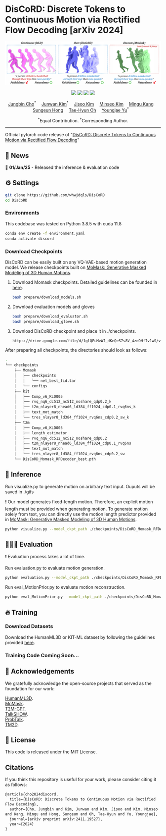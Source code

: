 # DisCoRD: Discrete Tokens to Continuous Motion via Rectified Flow Decoding [arXiv 2024]

![](./images/teaser.png)

<p align="center">
  <a href='https://arxiv.org/abs/2411.19527'>
  <img src='https://img.shields.io/badge/Arxiv-2411.16575-A42C25?style=flat&logo=arXiv&logoColor=A42C25'></a>
  <a href='https://arxiv.org/pdf/2411.19527.pdf'>
  <img src='https://img.shields.io/badge/Paper-PDF-yellow?style=flat&logo=arXiv&logoColor=yellow'></a>
  <a href='https://whwjdqls.github.io/discord.github.io/'>
  <img src='https://img.shields.io/badge/Project-Page-orange?style=flat&logo=Google%20chrome&logoColor=orange'></a>
  <a href='https://paperswithcode.com/sota/motion-synthesis-on-humanml3d?p=discord-discrete-tokens-to-continuous-motion'>
  <img src='https://img.shields.io/endpoint.svg?url=https://paperswithcode.com/badge/discord-discrete-tokens-to-continuous-motion/motion-synthesis-on-humanml3d'></a>
</p>

<p align="center">
  <p align="center">
      <a href='https://github.com/whwjdqls/' target='_blank'>Jungbin Cho</a><sup>*</sup>&emsp;
      <a href='https://junwankimm.github.io/' target='_blank'>Junwan Kim</a><sup>*</sup>&emsp;
      <a href='https://mirlab.yonsei.ac.kr/people/jisoo.html/' target='_blank'>Jisoo Kim</a>&emsp;
      <a href='https://mirlab.yonsei.ac.kr/people/minseo.html/' target='_blank'>Minseo Kim</a>&emsp;
      <a href='' target='_blank'>Mingu Kang</a>&emsp;
      <a href='https://www.csehong.com/' target='_blank'>Sungeun Hong</a>&emsp;
      <a href='https://ami.postech.ac.kr/members/tae-hyun-oh/' target='_blank'>Tae-Hyun Oh</a>&emsp;
      <a href='https://yj-yu.github.io/home/' target='_blank'>Youngjae Yu</a><sup>†</sup>&emsp;
    </p>
  <p align="center">
    <sup>*</sup>Equal Contribution. <sup>†</sup>Corresponding Author.
  </p>
</p>

---

Official pytorch code release of "[DisCoRD: Discrete Tokens to Continuous Motion via Rectified Flow Decoding](https://arxiv.org/abs/2411.19527)"

## 📨 News
🚀 **01/Jan/25** - Released the inference & evaluation code

## ⚙️ Settings
```bash
git clone https://github.com/whwjdqls/DisCoRD
cd DisCoRD
```
### Environments
This codebase was tested on Python 3.8.5 with cuda 11.8
``` bash
conda env create -f environment.yaml
conda activate discord
```

### Download Checkpoints
DisCoRD can be easily built on any VQ-VAE-based motion generation model. We release checkpoints built on [MoMask: Generative Masked Modeling of 3D Human Motions](https://arxiv.org/abs/2312.00063).

1. Download Momask checkpoints. Detailed guidelines can be founded in [here](https://github.com/EricGuo5513/momask-codes).

    ``` bash
    bash prepare/download_models.sh
    ```
2. Download evaluation models and gloves

    ``` bash
    bash prepare/download_evaluator.sh
    bash prepare/download_glove.sh
    ```
3. Download DisCoRD checkpoint and place it in ./checkpoints.
    ``` bash
    https://drive.google.com/file/d/1glQFuMvWI_dKeQeS7s8V_4zdOHfIv1wS/view?usp=drive_link
    ```

After preparing all checkpoints, the directories should look as follows:

``` bash
.
└── checkpoints
    ├── Momask
    │   ├── checkpoints
    │   │   └── net_best_fid.tar
    │   └── configs
    ├── kit
    │   ├── Comp_v6_KLD005
    │   ├── rvq_nq6_dc512_nc512_noshare_qdp0.2_k
    │   ├── t2m_nlayer8_nhead6_ld384_ff1024_cdp0.1_rvq6ns_k
    │   ├── text_mot_match
    │   └── tres_nlayer8_ld384_ff1024_rvq6ns_cdp0.2_sw_k
    ├── t2m
    │   ├── Comp_v6_KLD005
    │   ├── length_estimator
    │   ├── rvq_nq6_dc512_nc512_noshare_qdp0.2
    │   ├── t2m_nlayer8_nhead6_ld384_ff1024_cdp0.1_rvq6ns
    │   ├── text_mot_match
    │   └── tres_nlayer8_ld384_ff1024_rvq6ns_cdp0.2_sw
    └── DisCoRD_Momask_RFDecoder_best.pth
```

## 💭 Inference

Run visualize.py to generate motion on arbitrary text input. Ouputs will be saved in ./gifs

❗ Our model generates fixed-length motion. Therefore, an explicit motion length must be provided when generating motion. To generate motion solely from text, you can directly use the motion length predictor provided in  [MoMask: Generative Masked Modeling of 3D Human Motions](https://github.com/EricGuo5513/momask-code).
``` bash
python visualize.py --model_ckpt_path ./checkpoints/DisCoRD_Momask_RFDecoder_best.pth --input_text "A person is walking" --m_length 196
```

## 🏃🏻‍♂️ Evaluation
❗ Evaluation process takes a lot of time.

Run evaluation.py to evaluate motion generation.
``` bash
python evaluation.py --model_ckpt_path ./checkpoints/DisCoRD_Momask_RFDecoder_best.pth
```

Run eval_MotionPrior.py to evaluate motion reconstruction. 
``` bash
python eval_MotionPrior.py --model_ckpt_path ./checkpoints/DisCoRD_Momask_RFDecoder_best.pth
```

## 🔥 Training

### Download Datasets
Download the HumanML3D or KIT-ML dataset by following the guidelines provided [here](https://github.com/EricGuo5513/HumanML3D).
### Training Code Coming Soon...

## 👀 Acknowledgements
We gratefully acknowledge the open-source projects that served as the foundation for our work:

[HumanML3D](https://github.com/EricGuo5513/HumanML3D).\
[MoMask](https://github.com/EricGuo5513/momask-codes). \
[T2M-GPT](https://github.com/Mael-zys/T2M-GPT).\
[TalkSHOW](https://github.com/yhw-yhw/TalkSHOW).\
[ProbTalk](https://github.com/feifeifeiliu/ProbTalk).\
[TM2D](https://github.com/Garfield-kh/TM2D).



## 🔑 License
This code is released under the MIT License.



## Citations
If you think this repository is useful for your work, please consider citing it as follows:
```
@article{cho2024discord,
  title={DisCoRD: Discrete Tokens to Continuous Motion via Rectified Flow Decoding},
  author={Cho, Jungbin and Kim, Junwan and Kim, Jisoo and Kim, Minseo and Kang, Mingu and Hong, Sungeun and Oh, Tae-Hyun and Yu, Youngjae},
  journal={arXiv preprint arXiv:2411.19527},
  year={2024}
}
```
